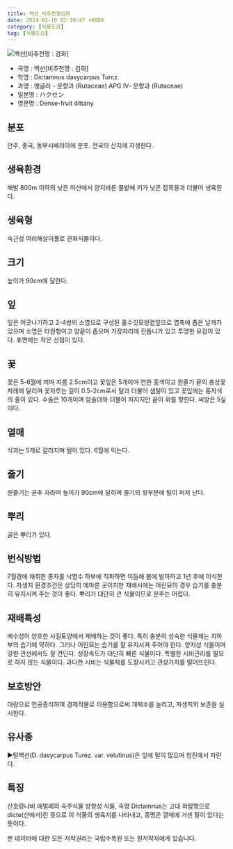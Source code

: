 ```yaml
---
title: 백선_비추천명검화
date: 2024-03-10 02:19:47 +0800
category: [식물도감]
tag: [식물도감]
---
```




![백선[비추천명 : 검화]](/fileUpload/plants/basic/Rutaceae/Dictamnus/12153/1_th2.JPG)
- 국명 : 백선[비추천명 : 검화]
- 학명 : Dictamnus dasycarpus Turcz.
- 과명 : 앵글러 - 운향과 (Rutaceae) APG Ⅳ- 운향과 (Rutaceae)
- 일본명 : ハクセン
- 영문명 : Dense-fruit dittany


## 분포
만주, 중국, 동부시베리아에 분포.전국의 산지에 자생한다.
## 생육환경
해발 800m 이하의 낮은 야산에서 양지바른 풀밭에 키가 낮은 잡목들과 더불어 생육한다.
## 생육형
숙근성 여러해살이풀로 관화식물이다.
## 크기
높이가 90cm에 달한다.
## 잎
잎은 어긋나기하고 2-4쌍의 소엽으로 구성된 홀수깃모양겹잎으로 엽축에 좁은 날개가 있으며 소엽은 타원형이고 양끝이 좁으며 가장자리에 잔톱니가 있고 투명한 유점이 있다. 표면에는 작은 선점이 있다.
## 꽃
꽃은 5-6월에 피며 지름 2.5cm이고 꽃잎은 5개이며 연한 홍색이고 원줄기 끝의 총상꽃차례에 달리며 꽃자루는 길이 0.5-2cm로서 털과 더불어 샘털이 있고 꽃잎에는 홍자색의 줄이 있다. 수술은 10개이며 암술대와 더불어 처지지만 끝이 위를 향한다. 씨방은 5실이다.
## 열매
삭과는 5개로 갈라지며 털이 있다. 6월에 익는다.
## 줄기
원줄기는 곧추 자라며 높이가 90cm에 달하며 줄기의 윗부분에 털이 퍼져 난다.
## 뿌리
굵은 뿌리가 있다.
## 번식방법
7월경에 채취한 종자를 낙엽수 하부에 직파하면 이듬해 봄에 발아하고 1년 후에 이식한다. 자생지 환경조건은 상당히 메마른 곳이지만 재배시에는 어린묘의 경우 습기를 충분히 유지시켜 주는 것이 좋다. 뿌리가 대단히 큰 식물이므로 분주는 어렵다.
## 재배특성
배수성이 양호한 사질토양에서 재배하는 것이 좋다. 특히 충분히 성숙한 식물체는 지하부의 습기에 약하다. 그러나 어린묘는 습기를 잘 유지시켜 주어야 한다. 양지성 식물이며 강한 관선에서도 잘 견딘다. 성장속도가 대단히 빠른 식물이다. 특별한 시비관리를 필요로 하지 않는 식물이다. 과다한 시비는 식물체를 도장시키고 관상가치를 떨어뜨린다.
## 보호방안
대량으로 인공증식하여 경제작물로 이용함으로써 개체수를 늘리고, 자생지외 보존을 실시한다.
## 유사종
▶털백선(D. dasycarpus Turez. var. velutinus)은 잎에 털이 많으며 청진에서 자란다.
## 특징
산호랑나비 애벌레의 숙주식물방향성 식물, 속명 Dictamnus는 고대 희랍명으로 dicte(산에서)란 뜻으로 이 식물의 생육지를 나타내고, 종명은 열매에 거센 털이 있다는 뜻이다.






본 데이터에 대한 모든 저작권리는 국립수목원 또는 원저작자에게 있습니다.

